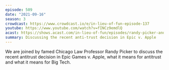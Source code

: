 ```yaml
---
episode: 509
date: "2021-09-16"
season: 3
crowdcast: https://www.crowdcast.io/e/in-lieu-of-fun-episode-137
youtube: https://www.youtube.com/watch?v=fINCz9emdlQ
acast: https://shows.acast.com/in-lieu-of-fun/episodes/randy-picker-and-epic-apples
summary: Discussing the recent anti-trust decision in Epic v. Apple
---
```

We are joined by famed Chicago Law Professor Randy Picker to discuss the recent antitrust decision in Epic Games v. Apple, what it means for antitrust and what it means for Big Tech.
